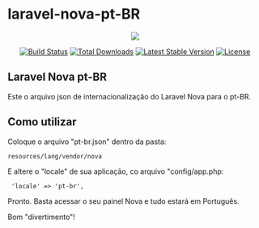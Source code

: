 # laravel-nova-pt-BR

<p align="center"><img src="https://laravel.com/assets/img/components/logo-laravel.svg"></p>

<p align="center">
<a href="https://travis-ci.org/laravel/framework"><img src="https://travis-ci.org/laravel/framework.svg" alt="Build Status"></a>
<a href="https://packagist.org/packages/laravel/framework"><img src="https://poser.pugx.org/laravel/framework/d/total.svg" alt="Total Downloads"></a>
<a href="https://packagist.org/packages/laravel/framework"><img src="https://poser.pugx.org/laravel/framework/v/stable.svg" alt="Latest Stable Version"></a>
<a href="https://packagist.org/packages/laravel/framework"><img src="https://poser.pugx.org/laravel/framework/license.svg" alt="License"></a>
</p>

## Laravel Nova pt-BR

Este  o arquivo json de internacionalização do Laravel Nova para o pt-BR.

## Como utilizar

Coloque o arquivo "pt-br.json" dentro da pasta:

```console
resources/lang/vendor/nova
```

E altere o "locale" de sua aplicação, co arquivo "config/app.php: 
```console
 'locale' => 'pt-br',
 ```
 Pronto. Basta acessar o seu painel Nova e tudo estará em Português.

Bom "divertimento"!
